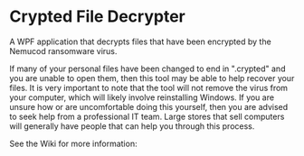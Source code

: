 # Crypted File Decrypter
A WPF application that decrypts files that have been encrypted by the Nemucod ransomware virus.

If many of your personal files have been changed to end in ".crypted" and you are unable to open them, then this tool may be able to help recover your files. It is very important to note that the tool will not remove the virus from your computer, which will likely involve reinstalling Windows. If you are unsure how or are uncomfortable doing this yourself, then you are advised to seek help from a professional IT team. Large stores that sell computers will generally have people that can help you through this process.

See the Wiki for more information:
